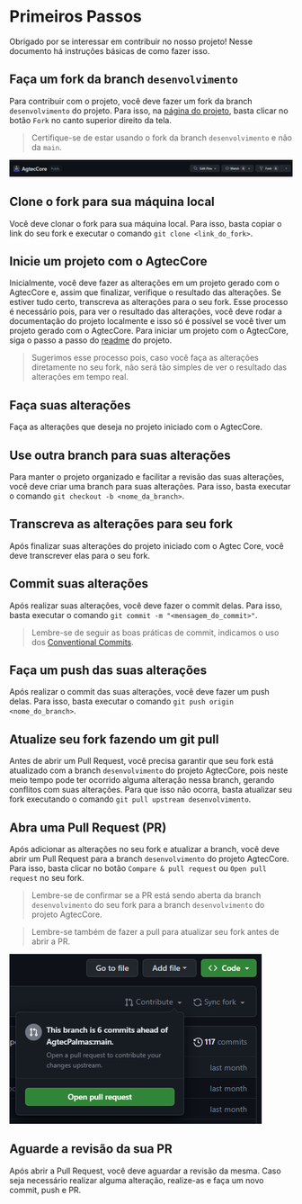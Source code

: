 # Primeiros Passos

Obrigado por se interessar em contribuir no nosso projeto! Nesse documento há instruções básicas de como fazer isso.


## Faça um fork da branch `desenvolvimento`

Para contribuir com o projeto, você deve fazer um fork da branch `desenvolvimento` do projeto. Para isso, na [página do projeto](https://github.com/nuvols//tree/desenvolvimento), basta clicar no botão `Fork` no canto superior direito da tela.
> Certifique-se de estar usando o fork da branch `desenvolvimento` e não da `main`.

![Fork](../images/fork.png)

## Clone o fork para sua máquina local

Você deve clonar o fork para sua máquina local. Para isso, basta copiar o link do seu fork e executar o comando `git clone <link_do_fork>`.

## Inicie um projeto com o AgtecCore

Inicialmente, você deve fazer as alterações em um projeto gerado com o AgtecCore e, assim que finalizar, verifique o resultado das alterações. Se estiver tudo certo, transcreva as alterações para o seu fork. Esse processo é necessário pois, para ver o resultado das alterações, você deve rodar a documentação do projeto localmente e isso só é possível se você tiver um projeto gerado com o AgtecCore. Para iniciar um projeto com o AgtecCore, siga o passo a passo do [readme](https://github.com/nuvols//#readme) do projeto.
> Sugerimos esse processo pois, caso você faça as alterações diretamente no seu fork, não será tão simples de ver o resultado das alterações em tempo real. 

## Faça suas alterações

Faça as alterações que deseja no projeto iniciado com o AgtecCore.

## Use outra branch para suas alterações

Para manter o projeto organizado e facilitar a revisão das suas alterações, você deve criar uma branch para suas alterações. Para isso, basta executar o comando `git checkout -b <nome_da_branch>`.

## Transcreva as alterações para seu fork

Após finalizar suas alterações do projeto iniciado com o Agtec Core, você deve transcrever elas para o seu fork.

## Commit suas alterações

Após realizar suas alterações, você deve fazer o commit delas. Para isso, basta executar o comando `git commit -m "<mensagem_do_commit>"`.
> Lembre-se de seguir as boas práticas de commit, indicamos o uso dos [Conventional Commits](https://www.conventionalcommits.org/en/v1.0.0/).

## Faça um push das suas alterações

Após realizar o commit das suas alterações, você deve fazer um push delas. Para isso, basta executar o comando `git push origin <nome_do_branch>`.

## Atualize seu fork fazendo um git pull

Antes de abrir um Pull Request, você precisa garantir que seu fork está atualizado com a branch `desenvolvimento` do projeto AgtecCore, pois neste meio tempo pode ter ocorrido alguma alteração nessa branch, gerando conflitos com suas alterações. Para que isso não ocorra, basta atualizar seu fork executando o comando `git pull upstream desenvolvimento`.

## Abra uma Pull Request (PR)

Após adicionar as alterações no seu fork e atualizar a branch, você deve abrir um Pull Request para a branch `desenvolvimento` do projeto AgtecCore. Para isso, basta clicar no botão `Compare & pull request` ou `Open pull request` no seu fork.
> Lembre-se de confirmar se a PR está sendo aberta da branch `desenvolvimento` do seu fork para a branch `desenvolvimento` do projeto AgtecCore.

> Lembre-se também de fazer a pull para atualizar seu fork antes de abrir a PR.

![Pull Request](../images/pull_request.png)

## Aguarde a revisão da sua PR

Após abrir a Pull Request, você deve aguardar a revisão da mesma. Caso seja necessário realizar alguma alteração, realize-as e faça um novo commit, push e PR.
